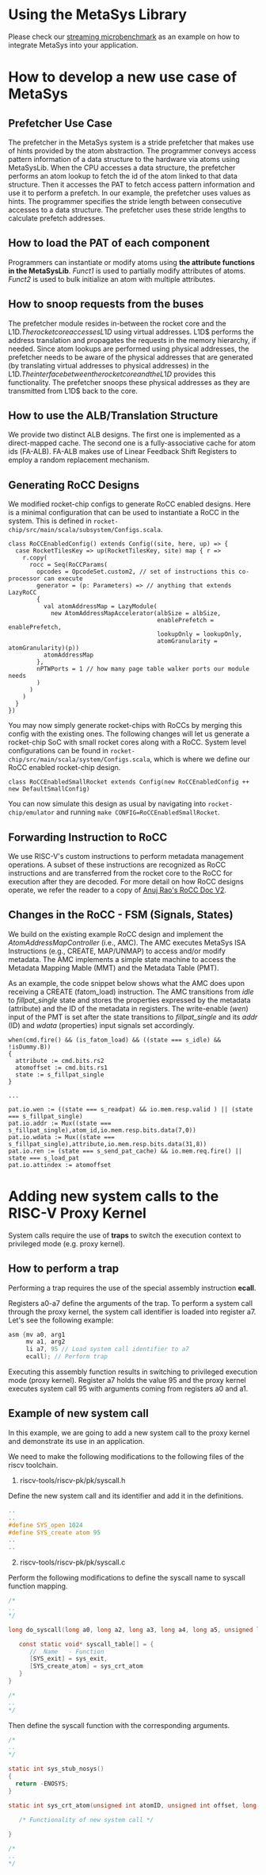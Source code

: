 # Using the MetaSys Library
Please check our [streaming microbenchmark](https://github.com/CMU-SAFARI/MetaSys/blob/main/rocket-chip/emulator/progs/microbenchmarks/Array/stream-pk.cpp) as an example on how to integrate MetaSys into your application.

# How to develop a new use case of MetaSys
## Prefetcher Use Case
The prefetcher in the MetaSys system is a stride prefetcher that makes use of hints provided by the atom abstraction. The programmer conveys access pattern information of a data structure to the hardware via atoms using MetaSysLib. 
When the CPU accesses a data structure, the prefetcher performs an atom lookup to fetch the id of the atom linked to that data structure. Then it accesses the PAT to fetch access pattern information and use it to perform a prefetch. 
In our example, the prefetcher uses <stride> values as hints. The programmer specifies the stride length between consecutive accesses to a data structure. The prefetcher uses these stride lengths to calculate prefetch addresses.  
## How to load the PAT of each component
Programmers can instantiate or modify atoms using **the attribute functions in the MetaSysLib**. *Funct1* is used to partially modify attributes of atoms. *Funct2* is used to bulk initialize an atom with multiple attributes.   
## How to snoop requests from the buses
The prefetcher module resides in-between the rocket core and the L1D$. The rocket core accesses L1D$ using virtual addresses. L1D$ performs the address translation and propagates the requests in the memory hierarchy, if needed. Since atom lookups are performed using physical addresses, the prefetcher needs to be aware of the physical addresses that are generated (by translating virtual addresses to physical addresses) in the L1D$. The interface between the rocket core and the L1D$ provides this functionality. The prefetcher snoops these physical addresses as they are transmitted from L1D$ back to the core.
## How to use the ALB/Translation Structure
We provide two distinct ALB designs. The first one is implemented as a direct-mapped cache. The second one is a fully-associative cache for atom ids (FA-ALB). FA-ALB makes use of Linear Feedback Shift Registers to employ a random replacement mechanism.


## Generating RoCC Designs
We modified rocket-chip configs to generate RoCC enabled designs. Here is a minimal configuration that can be used to instantiate a RoCC in the system. This is defined in `rocket-chip/src/main/scala/subsystem/Configs.scala`.
```
class RoCCEnabledConfig() extends Config((site, here, up) => {
  case RocketTilesKey => up(RocketTilesKey, site) map { r =>
    r.copy(
      rocc = Seq(RoCCParams(
        opcodes = OpcodeSet.custom2, // set of instructions this co-processor can execute
        generator = (p: Parameters) => // anything that extends LazyRoCC
        {
          val atomAddressMap = LazyModule(
            new AtomAddressMapAccelerator(albSize = albSize,
                                          enablePrefetch = enablePrefetch,
                                          lookupOnly = lookupOnly,
                                          atomGranularity = atomGranularity)(p))
          atomAddressMap
        },
        nPTWPorts = 1 // how many page table walker ports our module needs
        )
      )
    )
  }
})
```
You may now simply generate rocket-chips with RoCCs by merging this config with the existing ones. The following changes will let us generate a rocket-chip SoC with small rocket cores along with a RoCC. System level configurations can be found in `rocket-chip/src/main/scala/system/Configs.scala`, which is where we define our RoCC enabled rocket-chip design.
```
class RoCCEnabledSmallRocket extends Config(new RoCCEnabledConfig ++ new DefaultSmallConfig)
```
You can now simulate this design as usual by navigating into `rocket-chip/emulator` and running `make CONFIG=RoCCEnabledSmallRocket`.
## Forwarding Instruction to RoCC

We use RISC-V's custom instructions to perform metadata management operations. A subset of these instructions are recognized as RoCC instructions and are transferred from the rocket core to the RoCC for execution after they are decoded. For more detail on how RoCC designs operate, we refer the reader to a copy of [Anuj Rao's RoCC Doc V2](https://docs.google.com/document/d/19KX8W5UqXbPGLwPhm5eyJKtzn7OQ7lo0C_p0PUlEg44/edit).
  
## Changes in the RoCC - FSM (Signals, States)

We build on the existing example RoCC design and implement the _AtomAddressMapController_ (i.e., AMC). The AMC executes MetaSys ISA Instructions (e.g., CREATE, MAP/UNMAP) to access and/or modify metadata. The AMC implements a simple state machine to access the Metadata Mapping Mable (MMT) and the Metadata Table (PMT).

As an example, the code snippet below shows what the AMC does upon receiving a CREATE (fatom\_load) instruction. The AMC transitions from _idle_ to _fillpat\_single_ state and stores the properties expressed by the metadata (attribute) and the ID of the metadata in registers. The write-enable (_wen_) input of the PMT is set after the state transitions to _fillpat\_single_ and its _addr_ (ID) and _wdata_ (properties) input signals set accordingly.
```
when(cmd.fire() && (is_fatom_load) && ((state === s_idle) && !isDummy.B))
{
  attribute := cmd.bits.rs2
  atomoffset := cmd.bits.rs1
  state := s_fillpat_single
}

...
  
pat.io.wen := ((state === s_readpat) && io.mem.resp.valid ) || (state === s_fillpat_single)
pat.io.addr := Mux((state === s_fillpat_single),atom_id,io.mem.resp.bits.data(7,0))  
pat.io.wdata := Mux((state === s_fillpat_single),attribute,io.mem.resp.bits.data(31,8))
pat.io.ren := (state === s_send_pat_cache) && io.mem.req.fire() || state === s_load_pat  
pat.io.attindex := atomoffset

```

# Adding new system calls to the RISC-V Proxy Kernel

System calls require the use of **traps** to switch the execution context to privileged mode (e.g. proxy kernel).
  
## How to perform a trap
Performing a trap requires the use of the special assembly instruction **ecall**. 

Registers a0-a7 define the arguments of the trap. 
To perform a system call through the proxy kernel, the system call identifier is loaded into register a7. 
Let's see the following example:

```c
asm {mv a0, arg1
     mv a1, arg2
     li a7, 95 // Load system call identifier to a7
     ecall); // Perform trap
```

Executing this assembly function results in switching to privileged execution mode (proxy kernel). Register a7 holds the value 95 and the proxy kernel executes system call 95 with arguments coming from registers a0 and a1.


## Example of new system call 
In this example, we are going to add a new system call to the proxy kernel and demonstrate its use in an application. 

We need to make the following modifications to the following files of the riscv toolchain.

1. riscv-tools/riscv-pk/pk/syscall.h

Define the new system call and its identifier and add it in the definitions. 

```c
..
..
#define SYS_open 1024
#define SYS_create atom 95
..
..
```

2. riscv-tools/riscv-pk/pk/syscall.c


Perform the following modifications to define the syscall name to syscall function mapping.

```c
/*
..
*/

long do_syscall(long a0, long a2, long a3, long a4, long a5, unsigned long n){

   const static void* syscall_table[] = {
      //  Name   - Function
      [SYS_exit] = sys_exit, 
      [SYS_create_atom] = sys_crt_atom
   }
}

/*
..
*/
```


Then define the syscall function with the corresponding arguments. 

```c
/*
..
*/

static int sys_stub_nosys()
{
  return -ENOSYS;
}

static int sys_crt_atom(unsigned int atomID, unsigned int offset, long attribute, unsigned int mapMultiple, int a4, int a5, int n){
  
   /* Functionality of new system call */

}

/*
..
*/
```


